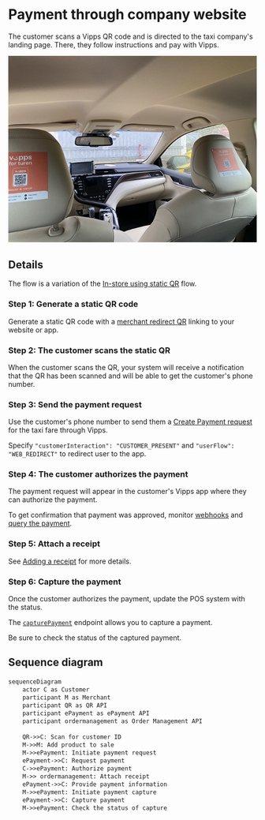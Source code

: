 <!-- START_METADATA
---
sidebar_position: 101
hide_table_of_contents: false
pagination_next: null
pagination_prev: null
---

import ATTACHRECEIPT from '../_common/_attach_receipt.md'
END_METADATA -->

# Payment through company website

The customer scans a Vipps QR code and is directed to the taxi company's landing page.
There, they follow instructions and pay with Vipps.

![Labeling in the taxi](images/labeling_in_the_taxi.png)

## Details

The flow is a variation of the [In-store using static QR](../static-qr-at-pos/README.md) flow.

### Step 1: Generate a static QR code

Generate a static QR code with a
[merchant redirect QR](https://developer.vippsmobilepay.com/docs/APIs/qr-api/vipps-qr-api#merchant-redirect-qr-codes)
linking to your website or app.

### Step 2: The customer scans the static QR

When the customer scans the QR, your system will receive a notification that the QR has been scanned and will be able to get the customer's phone number.

### Step 3: Send the payment request

Use the customer's phone number to send them a [Create Payment request](https://developer.vippsmobilepay.com/api/epayment/#tag/CreatePayments/operation/createPayment) for the taxi fare through Vipps.

Specify `"customerInteraction": "CUSTOMER_PRESENT"` and `"userFlow": "WEB_REDIRECT"` to redirect user to the app.

### Step 4: The customer authorizes the payment

The payment request will appear in the customer's Vipps app where they can authorize the payment.

To get confirmation that payment was approved, monitor
[webhooks](https://developer.vippsmobilepay.com/docs/APIs/webhooks-api) and
[query the payment](https://developer.vippsmobilepay.com/api/epayment#tag/QueryPayments/operation/getPayment).

### Step 5: Attach a receipt

<ATTACHRECEIPT />

See
[Adding a receipt](https://developer.vippsmobilepay.com/docs/APIs/order-management-api/vipps-order-management-api/#adding-a-receipt)
for more details.

### Step 6: Capture the payment

Once the customer authorizes the payment, update the POS system with the status.

The
[`capturePayment`](https://developer.vippsmobilepay.com/api/epayment/#tag/AdjustPayments/operation/capturePayment) endpoint
allows you to capture a payment.

Be sure to check the status of the captured payment.

## Sequence diagram

``` mermaid
sequenceDiagram
    actor C as Customer
    participant M as Merchant
    participant QR as QR API
    participant ePayment as ePayment API
    participant ordermanagement as Order Management API

    QR->>C: Scan for customer ID
    M->>M: Add product to sale
    M->>ePayment: Initiate payment request
    ePayment->>C: Request payment
    C->>ePayment: Authorize payment
    M->> ordermanagement: Attach receipt
    ePayment->>C: Provide payment information
    M->>ePayment: Initiate payment capture
    ePayment->>C: Capture payment
    M->>ePayment: Check the status of capture
```
